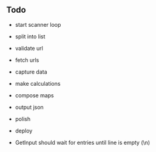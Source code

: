 ## Todo

- start scanner loop
- split into list
- validate url
- fetch urls
- capture data
- make calculations
- compose maps
- output json
- polish
- deploy



- GetInput should wait for entries until line is empty (\\n)